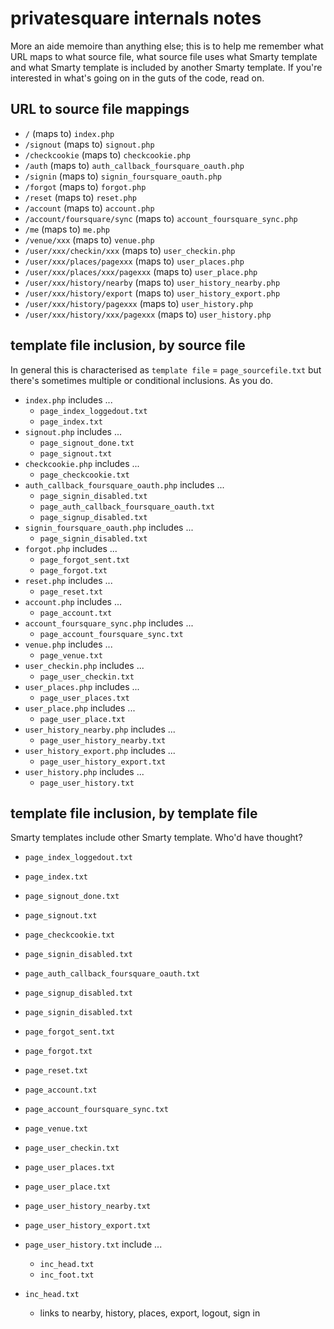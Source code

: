 # privatesquare internals notes

More an aide memoire than anything else; this is to help me remember what URL maps to what source file, what source file uses what Smarty template and what Smarty template is included by another Smarty template. If you're interested in what's going on in the guts of the code, read on.

## URL to source file mappings


*  `/` (maps to) `index.php`
*  `/signout` (maps to) `signout.php`
*  `/checkcookie` (maps to) `checkcookie.php`
*  `/auth` (maps to) `auth_callback_foursquare_oauth.php`
*  `/signin` (maps to) `signin_foursquare_oauth.php`
*  `/forgot` (maps to) `forgot.php`
*  `/reset` (maps to) `reset.php`
*  `/account` (maps to) `account.php`
*  `/account/foursquare/sync` (maps to) `account_foursquare_sync.php`
*  `/me` (maps to) `me.php`
*  `/venue/xxx` (maps to) `venue.php`
*  `/user/xxx/checkin/xxx` (maps to) `user_checkin.php`
*  `/user/xxx/places/pagexxx` (maps to) `user_places.php`
*  `/user/xxx/places/xxx/pagexxx` (maps to) `user_place.php`
*  `/user/xxx/history/nearby` (maps to) `user_history_nearby.php`
*  `/user/xxx/history/export` (maps to) `user_history_export.php`
*  `/user/xxx/history/pagexxx` (maps to) `user_history.php`
*  `/user/xxx/history/xxx/pagexxx` (maps to) `user_history.php`

## template file inclusion, by source file

In general this is characterised as `template file` = `page_sourcefile.txt` but there's sometimes multiple or conditional inclusions. As you do.

*  `index.php` includes ...
    *  `page_index_loggedout.txt`
    *  `page_index.txt`
*  `signout.php` includes ...
    *  `page_signout_done.txt`
    *  `page_signout.txt`
*  `checkcookie.php` includes ...
    *  `page_checkcookie.txt`
*  `auth_callback_foursquare_oauth.php` includes ...
    *  `page_signin_disabled.txt`
    *  `page_auth_callback_foursquare_oauth.txt`
    *  `page_signup_disabled.txt`
*  `signin_foursquare_oauth.php` includes ...
    *  `page_signin_disabled.txt`
*  `forgot.php` includes ...
    *  `page_forgot_sent.txt`
    *  `page_forgot.txt`
*  `reset.php` includes ...
    *  `page_reset.txt`
*  `account.php` includes ...
    *  `page_account.txt`
*  `account_foursquare_sync.php` includes ...
    *  `page_account_foursquare_sync.txt`
*  `venue.php` includes ...
    *  `page_venue.txt`
*  `user_checkin.php` includes ...
    *  `page_user_checkin.txt`
*  `user_places.php` includes ...
    *  `page_user_places.txt`
*  `user_place.php` includes ...
    *  `page_user_place.txt`
*  `user_history_nearby.php` includes ...
    *  `page_user_history_nearby.txt`
*  `user_history_export.php` includes ...
    *  `page_user_history_export.txt`
*  `user_history.php` includes ...
    *  `page_user_history.txt`

## template file inclusion, by template file

Smarty templates include other Smarty template. Who'd have thought?

*  `page_index_loggedout.txt`
*  `page_index.txt`
*  `page_signout_done.txt`
*  `page_signout.txt`
*  `page_checkcookie.txt`
*  `page_signin_disabled.txt`
*  `page_auth_callback_foursquare_oauth.txt`
*  `page_signup_disabled.txt`
*  `page_signin_disabled.txt`  
*  `page_forgot_sent.txt`
*  `page_forgot.txt`
*  `page_reset.txt` 
*  `page_account.txt`
*  `page_account_foursquare_sync.txt`
*  `page_venue.txt`
*  `page_user_checkin.txt`
*  `page_user_places.txt` 
*  `page_user_place.txt` 
*  `page_user_history_nearby.txt`
*  `page_user_history_export.txt`
*  `page_user_history.txt` include ...
    * `inc_head.txt`
    * `inc_foot.txt`
	
*  `inc_head.txt`
	* links to nearby, history, places, export, logout, sign in